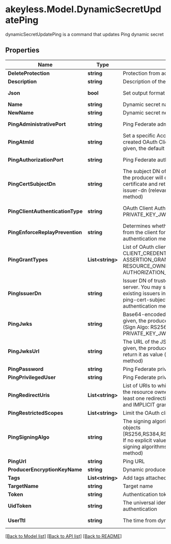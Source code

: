 # akeyless.Model.DynamicSecretUpdatePing
dynamicSecretUpdatePing is a command that updates Ping dynamic secret

## Properties

Name | Type | Description | Notes
------------ | ------------- | ------------- | -------------
**DeleteProtection** | **string** | Protection from accidental deletion of this object [true/false] | [optional] 
**Description** | **string** | Description of the object | [optional] 
**Json** | **bool** | Set output format to JSON | [optional] [default to false]
**Name** | **string** | Dynamic secret name | 
**NewName** | **string** | Dynamic secret new name | [optional] 
**PingAdministrativePort** | **string** | Ping Federate administrative port | [optional] [default to "9999"]
**PingAtmId** | **string** | Set a specific Access Token Management (ATM) instance for the created OAuth Client by providing the ATM Id. If no explicit value is given, the default pingfederate server ATM will be set. | [optional] 
**PingAuthorizationPort** | **string** | Ping Federate authorization port | [optional] [default to "9031"]
**PingCertSubjectDn** | **string** | The subject DN of the client certificate. If no explicit value is given, the producer will create CA certificate and matched client certificate and return it as value. Used in conjunction with ping-issuer-dn (relevant for CLIENT_TLS_CERTIFICATE authentication method) | [optional] 
**PingClientAuthenticationType** | **string** | OAuth Client Authentication Type [CLIENT_SECRET, PRIVATE_KEY_JWT, CLIENT_TLS_CERTIFICATE] | [optional] [default to "CLIENT_SECRET"]
**PingEnforceReplayPrevention** | **string** | Determines whether PingFederate requires a unique signed JWT from the client for each action (relevant for PRIVATE_KEY_JWT authentication method) [true/false] | [optional] [default to "false"]
**PingGrantTypes** | **List&lt;string&gt;** | List of OAuth client grant types [IMPLICIT, AUTHORIZATION_CODE, CLIENT_CREDENTIALS, TOKEN_EXCHANGE, REFRESH_TOKEN, ASSERTION_GRANTS, PASSWORD, RESOURCE_OWNER_CREDENTIALS]. If no explicit value is given, AUTHORIZATION_CODE will be selected as default. | [optional] 
**PingIssuerDn** | **string** | Issuer DN of trusted CA certificate that imported into Ping Federate server. You may select \\\&quot;Trust Any\\\&quot; to trust all the existing issuers in Ping Federate server. Used in conjunction with ping-cert-subject-dn (relevant for CLIENT_TLS_CERTIFICATE authentication method) | [optional] 
**PingJwks** | **string** | Base64-encoded JSON Web Key Set (JWKS). If no explicit value is given, the producer will create JWKs and matched signed JWT (Sign Algo: RS256) and return it as value (relevant for PRIVATE_KEY_JWT authentication method) | [optional] 
**PingJwksUrl** | **string** | The URL of the JSON Web Key Set (JWKS). If no explicit value is given, the producer will create JWKs and matched signed JWT and return it as value (relevant for PRIVATE_KEY_JWT authentication method) | [optional] 
**PingPassword** | **string** | Ping Federate privileged user password | [optional] 
**PingPrivilegedUser** | **string** | Ping Federate privileged user | [optional] 
**PingRedirectUris** | **List&lt;string&gt;** | List of URIs to which the OAuth authorization server may redirect the resource owner&#39;s user agent after authorization is obtained. At least one redirection URI is required for the AUTHORIZATION_CODE and IMPLICIT grant types. | [optional] 
**PingRestrictedScopes** | **List&lt;string&gt;** | Limit the OAuth client to specific scopes list | [optional] 
**PingSigningAlgo** | **string** | The signing algorithm that the client must use to sign its request objects [RS256,RS384,RS512,ES256,ES384,ES512,PS256,PS384,PS512] If no explicit value is given, the client can use any of the supported signing algorithms (relevant for PRIVATE_KEY_JWT authentication method) | [optional] 
**PingUrl** | **string** | Ping URL | [optional] 
**ProducerEncryptionKeyName** | **string** | Dynamic producer encryption key | [optional] 
**Tags** | **List&lt;string&gt;** | Add tags attached to this object | [optional] 
**TargetName** | **string** | Target name | [optional] 
**Token** | **string** | Authentication token (see &#x60;/auth&#x60; and &#x60;/configure&#x60;) | [optional] 
**UidToken** | **string** | The universal identity token, Required only for universal_identity authentication | [optional] 
**UserTtl** | **string** | The time from dynamic secret creation to expiration. | [optional] [default to "60m"]

[[Back to Model list]](../README.md#documentation-for-models) [[Back to API list]](../README.md#documentation-for-api-endpoints) [[Back to README]](../README.md)

